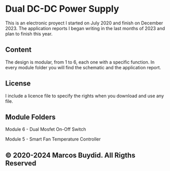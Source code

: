 # Dual DC-DC Power Supply
This is an electronic proyect I started on July 2020 and finish on December 2023.
The application reports I began writing in the last months of 2023 and plan to finish this year.

## Content
The design is modular, from 1 to 6, each one with a specific function.
In every module folder you will find the schematic and the application report.

## License
I include a licence file to specify the rights when you download and use any file.

## Module Folders
Module 6 - Dual Mosfet On-Off Switch

Module 5 - Smart Fan Temperature Controller


## © 2020-2024 Marcos Buydid. All Rigths Reserved